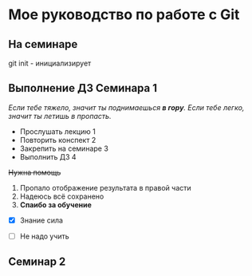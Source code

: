 # Мое руководство по работе с Git
## На семинаре
git init - инициализирует

## Выполнение ДЗ Семинара 1 
*Если тебе тяжело, значит ты поднимаешься **в гору**. Если тебе легко, значит ты летишь в пропасть.*

* Прослушать лекцию 1
* Повторить конспект 2
* Закрепить на семинаре 3
* Выполнить ДЗ 4

~~Нужна помощь~~

1. Пропало отображение результата в правой части
2. Надеюсь всё сохранено
3. __Спаибо за обучение__

- [x] Знание сила
- [ ] Не надо учить 


## Семинар 2
